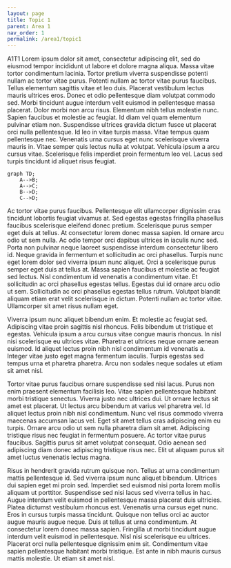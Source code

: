 ```yaml
---
layout: page
title: Topic 1
parent: Area 1
nav_order: 1
permalink: /area1/topic1
---
```


A1T1 Lorem ipsum dolor sit amet, consectetur adipiscing elit, sed do eiusmod tempor incididunt ut labore et dolore magna aliqua. Massa vitae tortor condimentum lacinia. Tortor pretium viverra suspendisse potenti nullam ac tortor vitae purus. Potenti nullam ac tortor vitae purus faucibus. Tellus elementum sagittis vitae et leo duis. Placerat vestibulum lectus mauris ultrices eros. Donec et odio pellentesque diam volutpat commodo sed. Morbi tincidunt augue interdum velit euismod in pellentesque massa placerat. Dolor morbi non arcu risus. Elementum nibh tellus molestie nunc. Sapien faucibus et molestie ac feugiat. Id diam vel quam elementum pulvinar etiam non. Suspendisse ultrices gravida dictum fusce ut placerat orci nulla pellentesque. Id leo in vitae turpis massa. Vitae tempus quam pellentesque nec. Venenatis urna cursus eget nunc scelerisque viverra mauris in. Vitae semper quis lectus nulla at volutpat. Vehicula ipsum a arcu cursus vitae. Scelerisque felis imperdiet proin fermentum leo vel. Lacus sed turpis tincidunt id aliquet risus feugiat.

```mermaid
graph TD;
    A-->B;
    A-->C;
    B-->D;
    C-->D;
```

Ac tortor vitae purus faucibus. Pellentesque elit ullamcorper dignissim cras tincidunt lobortis feugiat vivamus at. Sed egestas egestas fringilla phasellus faucibus scelerisque eleifend donec pretium. Scelerisque purus semper eget duis at tellus. At consectetur lorem donec massa sapien. Id ornare arcu odio ut sem nulla. Ac odio tempor orci dapibus ultrices in iaculis nunc sed. Porta non pulvinar neque laoreet suspendisse interdum consectetur libero id. Neque gravida in fermentum et sollicitudin ac orci phasellus. Turpis nunc eget lorem dolor sed viverra ipsum nunc aliquet. Orci a scelerisque purus semper eget duis at tellus at. Massa sapien faucibus et molestie ac feugiat sed lectus. Nisl condimentum id venenatis a condimentum vitae. Et sollicitudin ac orci phasellus egestas tellus. Egestas dui id ornare arcu odio ut sem. Sollicitudin ac orci phasellus egestas tellus rutrum. Volutpat blandit aliquam etiam erat velit scelerisque in dictum. Potenti nullam ac tortor vitae. Ullamcorper sit amet risus nullam eget.

Viverra ipsum nunc aliquet bibendum enim. Et molestie ac feugiat sed. Adipiscing vitae proin sagittis nisl rhoncus. Felis bibendum ut tristique et egestas. Vehicula ipsum a arcu cursus vitae congue mauris rhoncus. In nisl nisi scelerisque eu ultrices vitae. Pharetra et ultrices neque ornare aenean euismod. Id aliquet lectus proin nibh nisl condimentum id venenatis a. Integer vitae justo eget magna fermentum iaculis. Turpis egestas sed tempus urna et pharetra pharetra. Arcu non sodales neque sodales ut etiam sit amet nisl.

Tortor vitae purus faucibus ornare suspendisse sed nisi lacus. Purus non enim praesent elementum facilisis leo. Vitae sapien pellentesque habitant morbi tristique senectus. Viverra justo nec ultrices dui. Ut ornare lectus sit amet est placerat. Ut lectus arcu bibendum at varius vel pharetra vel. Id aliquet lectus proin nibh nisl condimentum. Nunc vel risus commodo viverra maecenas accumsan lacus vel. Eget sit amet tellus cras adipiscing enim eu turpis. Ornare arcu odio ut sem nulla pharetra diam sit amet. Adipiscing tristique risus nec feugiat in fermentum posuere. Ac tortor vitae purus faucibus. Sagittis purus sit amet volutpat consequat. Odio aenean sed adipiscing diam donec adipiscing tristique risus nec. Elit ut aliquam purus sit amet luctus venenatis lectus magna.

Risus in hendrerit gravida rutrum quisque non. Tellus at urna condimentum mattis pellentesque id. Sed viverra ipsum nunc aliquet bibendum. Ultrices dui sapien eget mi proin sed. Imperdiet sed euismod nisi porta lorem mollis aliquam ut porttitor. Suspendisse sed nisi lacus sed viverra tellus in hac. Augue interdum velit euismod in pellentesque massa placerat duis ultricies. Platea dictumst vestibulum rhoncus est. Venenatis urna cursus eget nunc. Eros in cursus turpis massa tincidunt. Quisque non tellus orci ac auctor augue mauris augue neque. Duis at tellus at urna condimentum. At consectetur lorem donec massa sapien. Fringilla ut morbi tincidunt augue interdum velit euismod in pellentesque. Nisl nisi scelerisque eu ultrices. Placerat orci nulla pellentesque dignissim enim sit. Condimentum vitae sapien pellentesque habitant morbi tristique. Est ante in nibh mauris cursus mattis molestie. Ut etiam sit amet nisl.